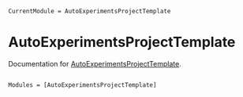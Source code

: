 ```@meta
CurrentModule = AutoExperimentsProjectTemplate
```

# AutoExperimentsProjectTemplate

Documentation for [AutoExperimentsProjectTemplate](https://github.com/BadiaLab/AutoExperimentsProjectTemplate.jl).

```@index
```

```@autodocs
Modules = [AutoExperimentsProjectTemplate]
```
